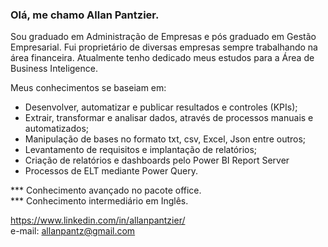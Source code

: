 <h3>Olá, me chamo Allan Pantzier.</h3>

<p>Sou graduado em Administração de Empresas e pós graduado em Gestão Empresarial. Fui proprietário de diversas empresas sempre trabalhando na área financeira. Atualmente tenho dedicado meus estudos para a Área de Business Inteligence.</p>

Meus conhecimentos se baseiam em:

<p>
<ul>
  <li>Desenvolver, automatizar e publicar resultados e controles (KPIs);</li>
  <li>Extrair, transformar e analisar dados, através de processos manuais e automatizados;</li>
  <li>Manipulação de bases no formato txt, csv, Excel, Json entre outros;</li>
  <li>Levantamento de requisitos e implantação de relatórios;</li>
  <li>Criação de relatórios e dashboards pelo Power BI Report Server</li>
  <li>Processos de ELT mediante Power Query.</li>
  
</ul></p>

  *** Conhecimento avançado no pacote office.<br>
  *** Conhecimento intermediário em Inglês.
  
  https://www.linkedin.com/in/allanpantzier/<br>
  e-mail: allanpantz@gmail.com






